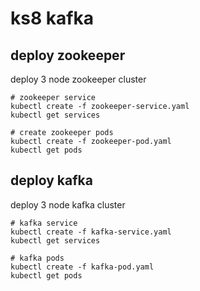 # ks8 kafka

## deploy zookeeper

deploy 3 node zookeeper cluster

```
# zookeeper service
kubectl create -f zookeeper-service.yaml
kubectl get services

# create zookeeper pods
kubectl create -f zookeeper-pod.yaml
kubectl get pods
```

## deploy kafka

deploy 3 node kafka cluster

```
# kafka service
kubectl create -f kafka-service.yaml
kubectl get services

# kafka pods
kubectl create -f kafka-pod.yaml
kubectl get pods
```
